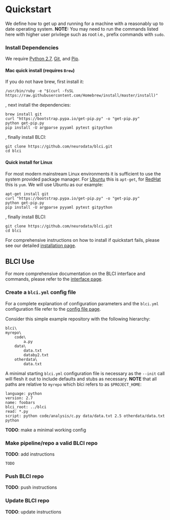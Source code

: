 # Quickstart

We define how to get up and running for a machine with a reasonably up to date
operating system. **NOTE:** You may need to run the commands listed here with
higher user privilege such as root i.e., prefix commands with `sudo`.

### Install Dependencies
We require [Python 2.7](https://www.python.org/downloads/release/python-2712/), [Git](https://desktop.github.com/), and [Pip](https://pip.pypa.io/en/stable/). 

#### Mac quick install (requires `Brew`)
If you do not have brew, first install it:
```
/usr/bin/ruby -e "$(curl -fsSL https://raw.githubusercontent.com/Homebrew/install/master/install)"
```

, next install the dependencies:

```
brew install git
curl "https://bootstrap.pypa.io/get-pip.py" -o "get-pip.py"
python get-pip.py
pip install -U argparse pyyaml pytest gitpython
```
, finally install BLCI:

```
git clone https://github.com/neurodata/blci.git
cd blci
```

#### Quick install for Linux

For most modern mainstream Linux environments it is sufficient to use the system provided package manager. For [Ubuntu](https://www.ubuntu.com/) this is `apt-get`, for [RedHat](https://www.redhat.com/) this is `yum`. We will use Ubuntu as our example:

```
apt-get install git
curl "https://bootstrap.pypa.io/get-pip.py" -o "get-pip.py"
python get-pip.py
pip install -U argparse pyyaml pytest gitpython
```
, finally install BLCI:

```
git clone https://github.com/neurodata/blci.git
cd blci
```

For comprehensive instructions on how to install if quickstart fails, please see our detailed [installation page](install.html).

## BLCI Use

For more comprehensive documentation on the BLCI interface and commands, please refer to the [interface page](interface.html).

### Create a `blci.yml` config file

For a complete explanation of configuration parameters and the `blci.yml` configuration file refer to the [config file page](config.html).

Consider this simple example repository with the following hierarchy:

```
blci\
myrepo\
	code\
		a.py
	data\
		data.txt
		databy2.txt
	otherdata\
		data.txt
```

A minimal starting `blci.yml` configuration file is necessary as the `--init`
call will flesh it out to include defaults and stubs as necessary. **NOTE** that all paths are relative to `myrepo` which blci refers to as `$PROJECT_HOME`:

```
language: python
version: 2.7
name: foobars
blci_root: ../blci
read: *.py
script: python code/analysis/c.py data/data.txt 2.5 otherdata/data.txt python
```

**TODO**: make a minimal working config

### Make pipeline/repo a valid BLCI repo

**TODO**: add instructions
```
TODO
```

### Push BLCI repo
**TODO**: push instructions

### Update BLCI repo
**TODO**: update instructions




